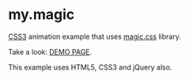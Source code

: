 # my.magic
<a href="http://htmlbook.ru/css3">CSS3</a> animation example that uses <a href="https://github.com/miniMAC/magic">magic.css</a> library.

Take a look: <a href="http://w55.webutu.com/my.magic.css/my.magic.html">DEMO PAGE</a>.

This example uses HTML5, CSS3 and jQuery also.
